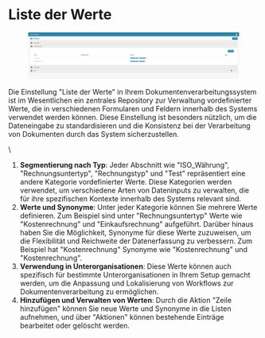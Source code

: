 # Liste der Werte

<figure><img src="../../../.gitbook/assets/Bildschirmfoto 2024-05-08 um 11.20.51.png" alt=""><figcaption></figcaption></figure>

Die Einstellung "Liste der Werte" in Ihrem Dokumentenverarbeitungssystem ist im Wesentlichen ein zentrales Repository zur Verwaltung vordefinierter Werte, die in verschiedenen Formularen und Feldern innerhalb des Systems verwendet werden können. Diese Einstellung ist besonders nützlich, um die Dateneingabe zu standardisieren und die Konsistenz bei der Verarbeitung von Dokumenten durch das System sicherzustellen.

\

1. **Segmentierung nach Typ**: Jeder Abschnitt wie "ISO\_Währung", "Rechnungsuntertyp", "Rechnungstyp" und "Test" repräsentiert eine andere Kategorie vordefinierter Werte. Diese Kategorien werden verwendet, um verschiedene Arten von Dateninputs zu verwalten, die für ihre spezifischen Kontexte innerhalb des Systems relevant sind.
2. **Werte und Synonyme**: Unter jeder Kategorie können Sie mehrere Werte definieren. Zum Beispiel sind unter "Rechnungsuntertyp" Werte wie "Kostenrechnung" und "Einkaufsrechnung" aufgeführt. Darüber hinaus haben Sie die Möglichkeit, Synonyme für diese Werte zuzuweisen, um die Flexibilität und Reichweite der Datenerfassung zu verbessern. Zum Beispiel hat "Kostenrechnung" Synonyme wie "Kostenrechnung" und "Kostenrechnung".
3. **Verwendung in Unterorganisationen**: Diese Werte können auch spezifisch für bestimmte Unterorganisationen in Ihrem Setup gemacht werden, um die Anpassung und Lokalisierung von Workflows zur Dokumentenverarbeitung zu ermöglichen.
4. **Hinzufügen und Verwalten von Werten**: Durch die Aktion "Zeile hinzufügen" können Sie neue Werte und Synonyme in die Listen aufnehmen, und über "Aktionen" können bestehende Einträge bearbeitet oder gelöscht werden.
